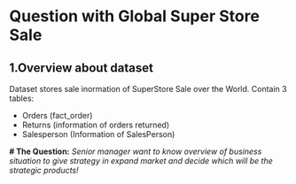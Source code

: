 # Question with Global Super Store Sale
## 1.Overview about dataset
Dataset stores sale ìnormation of SuperStore Sale over the World.
Contain 3 tables:
  - Orders (fact_order)
  - Returns (information of orders returned)
  - Salesperson (Information of SalesPerson)
    
**# The Question:**
*Senior manager want to know overview of business situation to give strategy in expand market and decide which will be the strategic products!*
